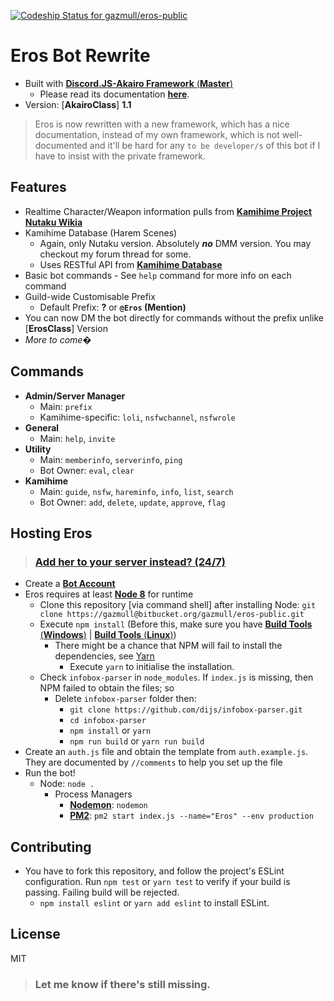 [ ![Codeship Status for gazmull/eros-public](https://app.codeship.com/projects/b1ddd500-ff0c-0135-b04d-6af4342e1ffe/status?branch=master)](https://app.codeship.com/projects/279612)
# Eros Bot Rewrite
  * Built with [**Discord.JS-Akairo Framework** (**Master**)](https://github.com/1computer1/discord-akairo)
    * Please read its documentation [**here**](https://1computer1.github.io/discord-akairo/master).
  * Version: [**AkairoClass**] **1.1**

> Eros is now rewritten with a new framework, which has a nice documentation, instead of my own framework, which is not well-documented and it'll be hard for any `to be developer/s` of this bot if I have to insist with the private framework.

## Features
  * Realtime Character/Weapon information pulls from [**Kamihime Project Nutaku Wikia**](https://kamihime-project.wikia.com)
  * Kamihime Database (Harem Scenes)
    * Again, only Nutaku version. Absolutely ***no*** DMM version. You may checkout my forum thread for some.
    * Uses RESTful API from [**Kamihime Database**](https://bitbucket.org/gazmull/kamihime-database/src/f91ab99a12502743044850573c5d672a95ae5e35)
  * Basic bot commands - See `help` command for more info on each command
  * Guild-wide Customisable Prefix
    * Default Prefix: **?** or **`@Eros` (Mention)**
  * You can now DM the bot directly for commands without the prefix unlike [**ErosClass**] Version
  * *More to come�*

## Commands
  * **Admin/Server Manager**
    * Main: `prefix`
    * Kamihime-specific: `loli`, `nsfwchannel`, `nsfwrole`
  * **General**
    * Main: `help`, `invite`
  * **Utility**
    * Main: `memberinfo`, `serverinfo`, `ping`
    * Bot Owner: `eval`, `clear`
  * **Kamihime**
    * Main: `guide`, `nsfw`, `hareminfo`, `info`, `list`, `search`
    * Bot Owner: `add`, `delete`, `update`, `approve`, `flag`

## Hosting Eros
> ### [Add her to your server instead? (24/7)](http://addbot.thegzm.space)

  * Create a [**Bot Account**](https://github.com/reactiflux/discord-irc/wiki/Creating-a-discord-bot-&-getting-a-token)
  * Eros requires at least [**Node 8**](https://nodejs.org) for runtime
    * Clone this repository [via command shell] after installing Node: `git clone https://gazmull@bitbucket.org/gazmull/eros-public.git`
    * Execute `npm install` (Before this, make sure you have [**Build Tools** (**Windows**)](https://github.com/felixrieseberg/windows-build-tools) | [**Build Tools** (**Linux**)](https://superuser.com/questions/352000/whats-a-good-way-to-install-build-essentials-all-common-useful-commands-on))
        * There might be a chance that NPM will fail to install the dependencies, see [Yarn](https://yarnpkg.com/en/docs/getting-started)
            * Execute `yarn` to initialise the installation.
    * Check `infobox-parser` in `node_modules`. If `index.js` is missing, then NPM failed to obtain the files; so
        * Delete `infobox-parser` folder then:
          * `git clone https://github.com/dijs/infobox-parser.git`
          * `cd infobox-parser`
          * `npm install` or `yarn`
          * `npm run build` or `yarn run build`
  * Create an `auth.js` file and obtain the template from `auth.example.js`. They are documented by `//comments` to help you set up the file
  * Run the bot!
    * Node: `node .`
      * Process Managers
        * [**Nodemon**](https://github.com/remy/nodemon): `nodemon`
        * [**PM2**](https://github.com/Unitech/pm2): `pm2 start index.js --name="Eros" --env production`

## Contributing
  * You have to fork this repository, and follow the project's ESLint configuration. Run `npm test` or `yarn test` to verify if your build is passing. Failing build will be rejected.
    * `npm install eslint` or `yarn add eslint` to install ESLint.

## License
  MIT

> ### Let me know if there's still missing.
